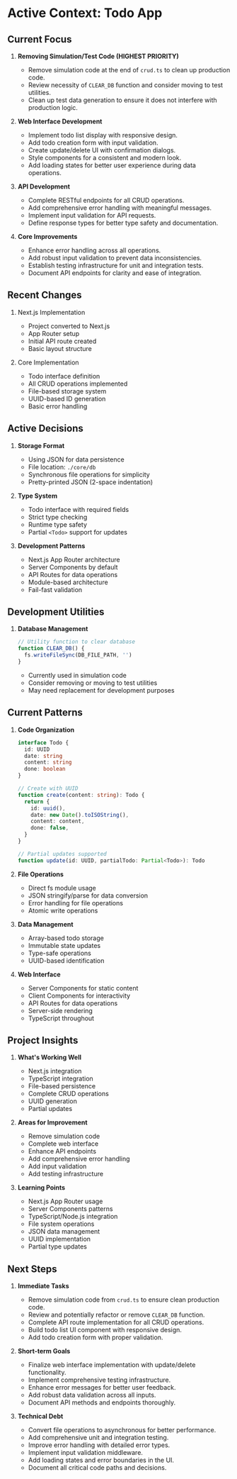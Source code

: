 # Active Context: Todo App

## Current Focus

1. **Removing Simulation/Test Code (HIGHEST PRIORITY)**
   - Remove simulation code at the end of `crud.ts` to clean up production code.
   - Review necessity of `CLEAR_DB` function and consider moving to test utilities.
   - Clean up test data generation to ensure it does not interfere with production logic.

2. **Web Interface Development**
   - Implement todo list display with responsive design.
   - Add todo creation form with input validation.
   - Create update/delete UI with confirmation dialogs.
   - Style components for a consistent and modern look.
   - Add loading states for better user experience during data operations.

3. **API Development**
   - Complete RESTful endpoints for all CRUD operations.
   - Add comprehensive error handling with meaningful messages.
   - Implement input validation for API requests.
   - Define response types for better type safety and documentation.

4. **Core Improvements**
   - Enhance error handling across all operations.
   - Add robust input validation to prevent data inconsistencies.
   - Establish testing infrastructure for unit and integration tests.
   - Document API endpoints for clarity and ease of integration.

## Recent Changes

1. Next.js Implementation
   - Project converted to Next.js
   - App Router setup
   - Initial API route created
   - Basic layout structure

2. Core Implementation
   - Todo interface definition
   - All CRUD operations implemented
   - File-based storage system
   - UUID-based ID generation
   - Basic error handling

## Active Decisions

1. **Storage Format**
   - Using JSON for data persistence
   - File location: `./core/db`
   - Synchronous file operations for simplicity
   - Pretty-printed JSON (2-space indentation)

2. **Type System**
   - Todo interface with required fields
   - Strict type checking
   - Runtime type safety
   - Partial `<Todo>` support for updates

3. **Development Patterns**
   - Next.js App Router architecture
   - Server Components by default
   - API Routes for data operations
   - Module-based architecture
   - Fail-fast validation

## Development Utilities

1. **Database Management**

   ```typescript
   // Utility function to clear database
   function CLEAR_DB() {
     fs.writeFileSync(DB_FILE_PATH, '')
   }
   ```

   - Currently used in simulation code
   - Consider removing or moving to test utilities
   - May need replacement for development purposes

## Current Patterns

1. **Code Organization**

   ```typescript
   interface Todo {
     id: UUID
     date: string
     content: string
     done: boolean
   }

   // Create with UUID
   function create(content: string): Todo {
     return {
       id: uuid(),
       date: new Date().toISOString(),
       content: content,
       done: false,
     }
   }

   // Partial updates supported
   function update(id: UUID, partialTodo: Partial<Todo>): Todo
   ```

2. **File Operations**
   - Direct fs module usage
   - JSON stringify/parse for data conversion
   - Error handling for file operations
   - Atomic write operations

3. **Data Management**
   - Array-based todo storage
   - Immutable state updates
   - Type-safe operations
   - UUID-based identification

4. **Web Interface**
   - Server Components for static content
   - Client Components for interactivity
   - API Routes for data operations
   - Server-side rendering
   - TypeScript throughout

## Project Insights

1. **What's Working Well**
   - Next.js integration
   - TypeScript integration
   - File-based persistence
   - Complete CRUD operations
   - UUID generation
   - Partial updates

2. **Areas for Improvement**
   - Remove simulation code
   - Complete web interface
   - Enhance API endpoints
   - Add comprehensive error handling
   - Add input validation
   - Add testing infrastructure

3. **Learning Points**
   - Next.js App Router usage
   - Server Components patterns
   - TypeScript/Node.js integration
   - File system operations
   - JSON data management
   - UUID implementation
   - Partial type updates

## Next Steps

1. **Immediate Tasks**
   - Remove simulation code from `crud.ts` to ensure clean production code.
   - Review and potentially refactor or remove `CLEAR_DB` function.
   - Complete API route implementation for all CRUD operations.
   - Build todo list UI component with responsive design.
   - Add todo creation form with proper validation.

2. **Short-term Goals**
   - Finalize web interface implementation with update/delete functionality.
   - Implement comprehensive testing infrastructure.
   - Enhance error messages for better user feedback.
   - Add robust data validation across all inputs.
   - Document API methods and endpoints thoroughly.

3. **Technical Debt**
   - Convert file operations to asynchronous for better performance.
   - Add comprehensive unit and integration testing.
   - Improve error handling with detailed error types.
   - Implement input validation middleware.
   - Add loading states and error boundaries in the UI.
   - Document all critical code paths and decisions.
